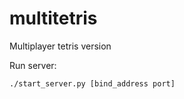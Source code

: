 multitetris
===========

Multiplayer tetris version

Run server:

    ./start_server.py [bind_address port]
